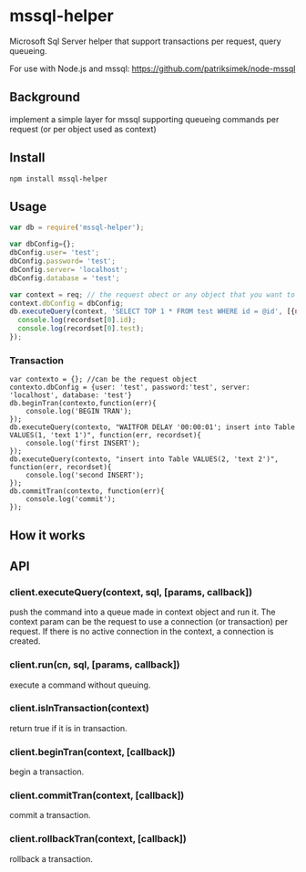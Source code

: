 # mssql-helper

Microsoft Sql Server helper that support transactions per request, query queueing.

For use with Node.js and mssql: https://github.com/patriksimek/node-mssql

## Background

implement a simple layer for mssql supporting queueing commands per request (or per object used as context)

## Install

`npm install mssql-helper`

## Usage

```javascript
var db = require('mssql-helper');

var dbConfig={};
dbConfig.user= 'test';
dbConfig.password= 'test';
dbConfig.server= 'localhost';
dbConfig.database = 'test';

var context = req; // the request obect or any object that you want to use to share a connection and syncronice commands. 
context.dbConfig = dbConfig;
db.executeQuery(context, 'SELECT TOP 1 * FROM test WHERE id = @id', [{name: 'id', value : '1'}], function (err, recordset) {
  console.log(recordset[0].id);
  console.log(recordset[0].test);
});

```
### Transaction

	var contexto = {}; //can be the request object
	contexto.dbConfig = {user: 'test', password:'test', server: 'localhost', database: 'test'}
	db.beginTran(contexto,function(err){
		console.log('BEGIN TRAN');
	});
	db.executeQuery(contexto, "WAITFOR DELAY '00:00:01'; insert into Table VALUES(1, 'text 1')", function(err, recordset){
		console.log('first INSERT');
	});
	db.executeQuery(contexto, "insert into Table VALUES(2, 'text 2')", function(err, recordset){
		console.log('second INSERT');
	});
	db.commitTran(contexto, function(err){
		console.log('commit');
	});
## How it works


## API

### client.executeQuery(context, sql, [params, callback])

push the command into a queue made in context object and run it. The context param can be the request to use a connection (or transaction) per request. If there is no active connection in the context, a connection is created.

### client.run(cn, sql, [params, callback])

execute a command without queuing.

### client.isInTransaction(context)

return true if it is in transaction.

### client.beginTran(context, [callback])

begin a transaction.

### client.commitTran(context, [callback])

commit a transaction.

### client.rollbackTran(context, [callback])

rollback a transaction.
